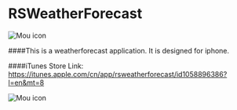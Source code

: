 # RSWeatherForecast

![Mou icon](http://a3.mzstatic.com/us/r30/Purple69/v4/e8/44/a8/e844a882-26fc-d34b-77f3-5ed783da1387/icon175x175.jpeg)

####This is a weatherforecast application. It is  designed for iphone.

####iTunes Store Link: https://itunes.apple.com/cn/app/rsweatherforecast/id1058896386?l=en&mt=8

![Mou icon](https://github.com/riversea2015/RSWeatherForecast/blob/master/test_4.gif?raw=true)

